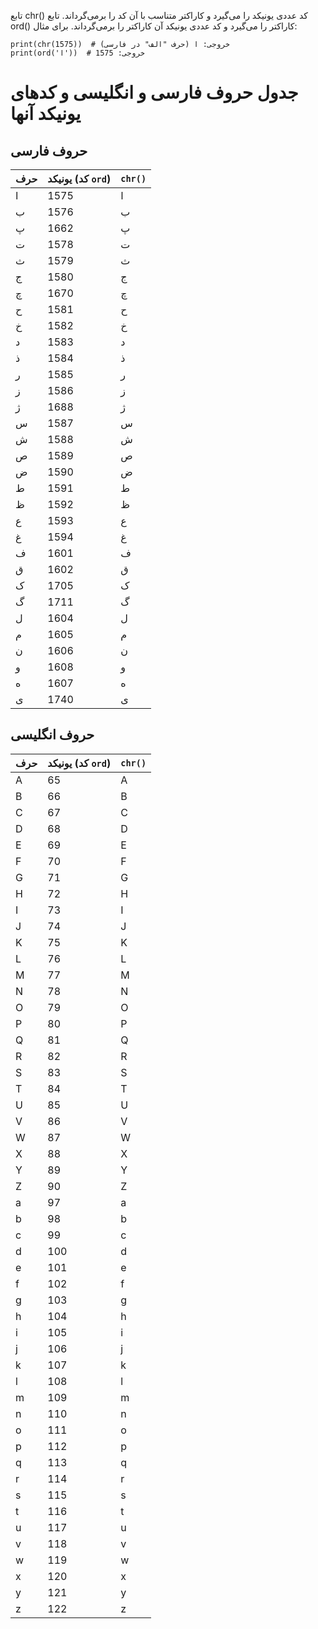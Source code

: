 تابع chr() کد عددی یونیکد را می‌گیرد و کاراکتر متناسب با آن کد را برمی‌گرداند.
تابع ord() کاراکتر را می‌گیرد و کد عددی یونیکد آن کاراکتر را برمی‌گرداند.
برای مثال:

```join
print(chr(1575))  # خروجی: ا (حرف "الف" در فارسی)
print(ord('ا'))  # خروجی: 1575
```

# جدول حروف فارسی و انگلیسی و کدهای یونیکد آنها

## حروف فارسی

| حرف | یونیکد (کد `ord`) | `chr()`  |
|-----|-----------------|----------|
| ا   | 1575            | ا        |
| ب   | 1576            | ب        |
| پ   | 1662            | پ        |
| ت   | 1578            | ت        |
| ث   | 1579            | ث        |
| ج   | 1580            | ج        |
| چ   | 1670            | چ        |
| ح   | 1581            | ح        |
| خ   | 1582            | خ        |
| د   | 1583            | د        |
| ذ   | 1584            | ذ        |
| ر   | 1585            | ر        |
| ز   | 1586            | ز        |
| ژ   | 1688            | ژ        |
| س   | 1587            | س        |
| ش   | 1588            | ش        |
| ص   | 1589            | ص        |
| ض   | 1590            | ض        |
| ط   | 1591            | ط        |
| ظ   | 1592            | ظ        |
| ع   | 1593            | ع        |
| غ   | 1594            | غ        |
| ف   | 1601            | ف        |
| ق   | 1602            | ق        |
| ک   | 1705            | ک        |
| گ   | 1711            | گ        |
| ل   | 1604            | ل        |
| م   | 1605            | م        |
| ن   | 1606            | ن        |
| و   | 1608            | و        |
| ه   | 1607            | ه        |
| ی   | 1740            | ی        |

## حروف انگلیسی

| حرف | یونیکد (کد `ord`) | `chr()`  |
|-----|-----------------|----------|
| A   | 65              | A        |
| B   | 66              | B        |
| C   | 67              | C        |
| D   | 68              | D        |
| E   | 69              | E        |
| F   | 70              | F        |
| G   | 71              | G        |
| H   | 72              | H        |
| I   | 73              | I        |
| J   | 74              | J        |
| K   | 75              | K        |
| L   | 76              | L        |
| M   | 77              | M        |
| N   | 78              | N        |
| O   | 79              | O        |
| P   | 80              | P        |
| Q   | 81              | Q        |
| R   | 82              | R        |
| S   | 83              | S        |
| T   | 84              | T        |
| U   | 85              | U        |
| V   | 86              | V        |
| W   | 87              | W        |
| X   | 88              | X        |
| Y   | 89              | Y        |
| Z   | 90              | Z        |
| a   | 97              | a        |
| b   | 98              | b        |
| c   | 99              | c        |
| d   | 100             | d        |
| e   | 101             | e        |
| f   | 102             | f        |
| g   | 103             | g        |
| h   | 104             | h        |
| i   | 105             | i        |
| j   | 106             | j        |
| k   | 107             | k        |
| l   | 108             | l        |
| m   | 109             | m        |
| n   | 110             | n        |
| o   | 111             | o        |
| p   | 112             | p        |
| q   | 113             | q        |
| r   | 114             | r        |
| s   | 115             | s        |
| t   | 116             | t        |
| u   | 117             | u        |
| v   | 118             | v        |
| w   | 119             | w        |
| x   | 120             | x        |
| y   | 121             | y        |
| z   | 122             | z        |
